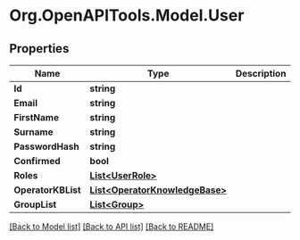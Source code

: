 # Org.OpenAPITools.Model.User

## Properties

Name | Type | Description | Notes
------------ | ------------- | ------------- | -------------
**Id** | **string** |  | 
**Email** | **string** |  | 
**FirstName** | **string** |  | 
**Surname** | **string** |  | 
**PasswordHash** | **string** |  | 
**Confirmed** | **bool** |  | 
**Roles** | [**List&lt;UserRole&gt;**](UserRole.md) |  | 
**OperatorKBList** | [**List&lt;OperatorKnowledgeBase&gt;**](OperatorKnowledgeBase.md) |  | 
**GroupList** | [**List&lt;Group&gt;**](Group.md) |  | 

[[Back to Model list]](../README.md#documentation-for-models) [[Back to API list]](../README.md#documentation-for-api-endpoints) [[Back to README]](../README.md)

